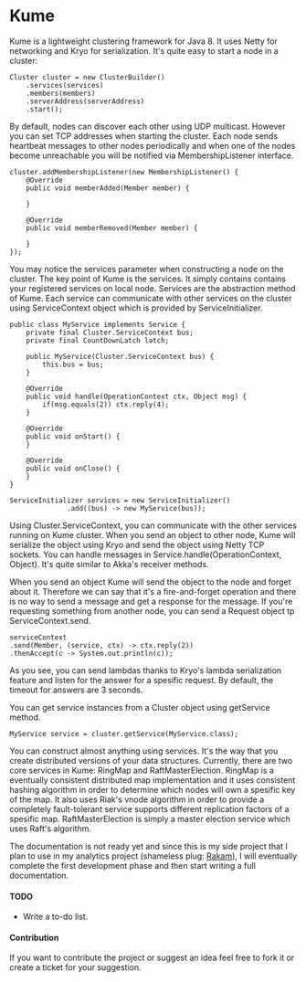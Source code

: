 Kume
================

Kume is a lightweight clustering framework for Java 8. It uses Netty for networking and Kryo for serialization.
It's quite easy to start a node in a cluster:
```
Cluster cluster = new ClusterBuilder()
    .services(services)
    .members(members)
    .serverAddress(serverAddress)
    .start();
```
By default, nodes can discover each other using UDP multicast. However you can set TCP addresses when starting the cluster.
Each node sends heartbeat messages to other nodes periodically and when one of the nodes become unreachable you will be notified via MembershipListener interface.

```
cluster.addMembershipListener(new MembershipListener() {
    @Override
    public void memberAdded(Member member) {

    }

    @Override
    public void memberRemoved(Member member) {

    }
});
```

You may notice the services parameter when constructing a node on the cluster. The key point of Kume is the services. It simply contains contains your registered services on local node. Services are the abstraction method of Kume. Each service can communicate with other services on the cluster using ServiceContext object which is provided by ServiceInitializer.

```
public class MyService implements Service {
    private final Cluster.ServiceContext bus;
    private final CountDownLatch latch;
    
    public MyService(Cluster.ServiceContext bus) {
        this.bus = bus;
    }
    
    @Override
    public void handle(OperationContext ctx, Object msg) {
        if(msg.equals(2)) ctx.reply(4);
    }
    
    @Override
    public void onStart() {
    }
    
    @Override
    public void onClose() {
    }
}
    
ServiceInitializer services = new ServiceInitializer()
              .add((bus) -> new MyService(bus));
 ```
Using Cluster.ServiceContext, you can communicate with the other services running on Kume cluster. When you send an object to other node, Kume will serialize the object using Kryo and send the object using Netty TCP sockets. You can handle messages in Service.handle(OperationContext, Object). It's quite similar to Akka's receiver methods.

When you send an object Kume will send the object to the node and forget about it. Therefore we can say that it's a fire-and-forget operation and there is no way to send a message and get a response for the message.
If you're requesting something from another node, you can send a Request object tp ServiceContext.send.

 ```
serviceContext
.send(Member, (service, ctx) -> ctx.reply(2))
.thenAccept(c -> System.out.println(c));
 ```

As you see, you can send lambdas thanks to Kryo's lambda serialization feature and listen for the answer for a spesific request. By default, the timeout for answers are 3 seconds.

You can get service instances from a Cluster object using getService method.

 ```
MyService service = cluster.getService(MyService.class);
 ```

You can construct almost anything using services. It's the way that you create distributed versions of your data structures. Currently, there are two core services in Kume: RingMap and RaftMasterElection.
RingMap is a eventually consistent distributed map implementation and it uses consistent hashing algorithm in order to determine which nodes will own a spesific key of the map. It also uses Riak's vnode algorithm in order to provide a completely fault-tolerant service supports different replication factors of a spesific map.
RaftMasterElection is simply a master election service which uses Raft's algorithm.

The documentation is not ready yet and since this is my side project that I plan to use in my analytics project (shameless plug: [Rakam](http://github.com/buremba/rakam)), I will eventually complete the first development phase and then start writing a full documentation.

#### TODO
* Write a to-do list.

#### Contribution
If you want to contribute the project or suggest an idea feel free to fork it or create a ticket for your suggestion.